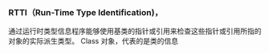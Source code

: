 ### RTTI（Run-Time Type Identification)，
通过运行时类型信息程序能够使用基类的指针或引用来检查这些指针或引用所指的对象的实际派生类型。
Class 对象，代表的是类的信息
